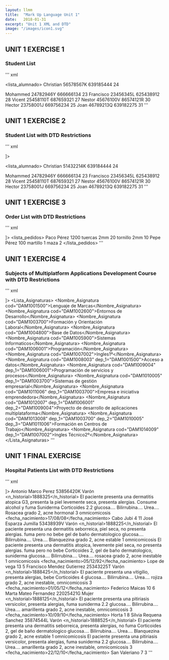 ```yaml
---
layout: llmm
title:  "Mark Up Language Unit 1"
date:   2018-01-31
excerpt: "Unit 1 XML and DTD"
image: "/images/icon1.svg"
---
```


## UNIT 1 EXERCISE 1
### Student List
''' xml
<?xml version="1.0" encoding="UTF-8"?>
<lista_alumnado>
  <alumno>
    <nombre>Christian</nombre>
    <dni>56578567K</dni>
    <telefono>639185444</telefono>
    <edad>24</edad>
  </alumno>

  <alumno>
    <nombre>Mohammed</nombre>
    <dni>24782946Y</dni>
    <telefono>666666134</telefono>
    <edad>23</edad>
  </alumno>

  <alumno>
    <nombre>Francisco</nombre>
    <dni>23456345L</dni>
    <telefono>625438912</telefono>
    <edad>28</edad>
  </alumno>

  <alumno>
    <nombre>Vicent</nombre>
    <dni>25458110T</dni>
    <telefono>687659321</telefono>
    <edad>27</edad>
  </alumno>

  <alumno>
    <nombre>Nestor</nombre>
    <dni>45676100V</dni>
    <telefono>86574121R</telefono>
    <edad>30</edad>
  </alumno>

  <alumno>
    <nombre>Hector</nombre>
    <dni>23758001J</dni>
    <telefono>669756234</telefono>
    <edad>25</edad>
  </alumno>

  <alumno>
    <nombre>Joan</nombre>
    <dni>46789213Q</dni>
    <telefono>639182275</telefono>
    <edad>31</edad>
  </alumno>
</lista_alumnado>
'''

## UNIT 1 EXERCISE 2
### Student List with DTD Restrictions
''' xml
<?xml version="1.0" encoding="UTF-8"?>
<!DOCTYPE lista_alumnado
[
<!ELEMENT lista_alumnado (alumno*)>
<!ELEMENT alumno (nombre, dni, telefono, edad)>
<!ELEMENT nombre (#PCDATA)>
<!ELEMENT dni (#PCDATA)>
<!ELEMENT telefono (#PCDATA)>
<!ELEMENT edad (#PCDATA)>
]>

<lista_alumnado>
  <alumno>
    <nombre>Christian</nombre>
    <dni>51432214K</dni>
    <telefono>639184444</telefono>
    <edad>24</edad>
  </alumno>

  <alumno>
    <nombre>Mohammed</nombre>
    <dni>24782946Y</dni>
    <telefono>666666134</telefono>
    <edad>23</edad>
  </alumno>

  <alumno>
    <nombre>Francisco</nombre>
    <dni>23456345L</dni>
    <telefono>625438912</telefono>
    <edad>28</edad>
  </alumno>

  <alumno>
    <nombre>Vicent</nombre>
    <dni>25458110T</dni>
    <telefono>687659321</telefono>
    <edad>27</edad>
  </alumno>

  <alumno>
    <nombre>Nestor</nombre>
    <dni>45676100V</dni>
    <telefono>86574121R</telefono>
    <edad>30</edad>
  </alumno>

  <alumno>
    <nombre>Hector</nombre>
    <dni>23758001J</dni>
    <telefono>669756234</telefono>
    <edad>25</edad>
  </alumno>

  <alumno>
    <nombre>Joan</nombre>
    <dni>46789213Q</dni>
    <telefono>639182275</telefono>
    <edad>31</edad>
  </alumno>
</lista_alumnado>
'''

## UNIT 1 EXERCISE 3
### Order List with DTD Restrictions
''' xml
<?xml version="1.0" encoding="UTF-8"?>
<!DOCTYPE lista_pedidos
[
<!ELEMENT lista_pedidos (pedido*)>
<!ELEMENT pedido (cliente, importe, productos)>
<!ATTLIST pedido cod ID #IMPLIED>
<!ELEMENT cliente (#PCDATA)>
<!ELEMENT importe (#PCDATA)>
<!ELEMENT productos (producto*)>
<!ELEMENT producto (descripcion, cantidad)>
<!ATTLIST producto ref ID #IMPLIED>
<!ELEMENT descripcion (#PCDATA)>
<!ELEMENT cantidad (#PCDATA)>
]>
<lista_pedidos>
          <pedido cod="p001">
                 <cliente>Paco Pérez</cliente>
                 <importe>1200</importe>
                 <productos>
                  <producto ref="r001">
                  <descripcion>tuercas 2mm</descripcion>
                  <cantidad>20</cantidad>
                  </producto>
                  <producto ref="r003">
                  <descripcion>tornillo 2mm</descripcion>
                  <cantidad>10</cantidad>
                  </producto>
                 </productos>
          </pedido>
          <pedido cod="p002">
                 <cliente>Pepe Pérez</cliente>
                 <importe>100</importe>
                 <productos>
                  <producto ref="r004">
                  <descripcion>martillo</descripcion>
                  <cantidad>1</cantidad>
                  </producto>
                  <producto ref="r007">
                  <descripcion>maza</descripcion>
                  <cantidad>2</cantidad>
                  </producto>
                 </productos>
          </pedido>
</lista_pedidos>
'''

## UNIT 1 EXERCISE 4
### Subjects of  Multiplatform Applications Development Course with DTD Restrictions
''' xml
<?xml version="1.0" encoding="UTF-8"?>
<!DOCTYPE Lista_Asignaturas[
<!ELEMENT Lista_Asignaturas (Nombre_Asignatura*)>
<!ELEMENT Nombre_Asignatura (#PCDATA)>
<!ATTLIST Nombre_Asignatura cod ID #REQUIRED>
<!ATTLIST Nombre_Asignatura dep_1 IDREF #IMPLIED>
<!ATTLIST Nombre_Asignatura dep_2 IDREF #IMPLIED>
<!ATTLIST Nombre_Asignatura dep_3 IDREF #IMPLIED>
]>
<Lista_Asignaturas>
<Nombre_Asignatura cod="DAM1001500">Lenguaje de Marcas</Nombre_Asignatura>
<Nombre_Asignatura cod="DAM1002600">Entornos de Desarrollo</Nombre_Asignatura>
<Nombre_Asignatura cod="DAM1003700">Formación y Orientación Laboral</Nombre_Asignatura>
<Nombre_Asignatura cod="DAM1004800">Base de Datos</Nombre_Asignatura>
<Nombre_Asignatura cod="DAM1005900">Sistemas Informaticos</Nombre_Asignatura>
<Nombre_Asignatura cod="DAM1006001">Programación</Nombre_Asignatura>
<Nombre_Asignatura cod="DAM1007002">Ingles1º</Nombre_Asignatura>
<Nombre_Asignatura cod="DAM1008003" dep_1="DAM1001500">Acceso a datos</Nombre_Asignatura>
<Nombre_Asignatura cod="DAM1009004" dep_1="DAM1006001">Programación de servicios y procesos</Nombre_Asignatura>
<Nombre_Asignatura cod="DAM1010005" dep_1="DAM1003700">Sistemas de gestión empresarial</Nombre_Asignatura>
<Nombre_Asignatura cod="DAM1011006" dep_1="DAM1003700">Empresa e iniciativa emprendedora</Nombre_Asignatura>
<Nombre_Asignatura cod="DAM1012007" dep_1="DAM1006001" dep_2="DAM1009004">Proyecto de desarrollo de aplicaciones multiplataforma</Nombre_Asignatura>
<Nombre_Asignatura cod="DAM1013008" dep_1="DAM1003700" dep_2="DAM1010005" dep_3="DAM1011006">Formación en Centros de Trabajo</Nombre_Asignatura>
<Nombre_Asignatura cod="DAM1014009" dep_1="DAM1007002">Ingles Técnico2º</Nombre_Asignatura>
</Lista_Asignaturas>
'''
## UNIT 1 FINAL EXERCISE
### Hospital Patients List with DTD Restrictions
''' xml
<?xml version="1.0" encoding="UTF-8"?>
<!DOCTYPE pacientes[
<!ELEMENT pacientes (paciente*)>
<!ELEMENT paciente (nombre, apellido1, apellido2, dni, sexo, historial, fecha_nacimiento, direccion)>
<!ATTLIST paciente id ID #REQUIRED>
<!ELEMENT nombre (#PCDATA)>
<!ELEMENT apellido1 (#PCDATA)>
<!ELEMENT apellido2 (#PCDATA)>
<!ELEMENT dni (#PCDATA)>
<!ELEMENT sexo (#PCDATA)>
<!ELEMENT historial (n_historial, episodio*)>
<!ELEMENT n_historial (#PCDATA)>
<!ELEMENT episodio (antecedentes, farmacos*, analisis, seguimiento)>
<!ELEMENT antecedentes (#PCDATA)>
<!ELEMENT farmacos (#PCDATA)>
<!ATTLIST farmacos farm ID #IMPLIED>
<!ATTLIST farmacos dep IDREF #IMPLIED>
<!ELEMENT analisis (#PCDATA)>
<!ELEMENT seguimiento (#PCDATA)>
<!ELEMENT fecha_nacimiento (#PCDATA)>
<!ELEMENT direccion (calle, numero, puerta)>
<!ELEMENT calle (#PCDATA)>
<!ELEMENT numero (#PCDATA)>
<!ELEMENT puerta (#PCDATA)>
]>
<pacientes>
<paciente id="K53856420">
  <nombre>Antonio</nombre>
  <apellido1>Marco</apellido1>
  <apellido2>Perez</apellido2>
  <dni>53856420K</dni>
  <sexo>Varón</sexo>
  <historial>
  <n_historial>1888325</n_historial>
  <episodio>
  <antecedentes>El paciente presenta una dermatitis atopica G3, presenta la piel levemente seca, presenta alergias. Consume alcohol y fuma</antecedentes>
  <farmacos farm="A">Suniderma</farmacos>
  <farmacos farm="B" dep="A"> Corticoides 2.2</farmacos>
  <analisis> glucosa.... Bilirrubina.... Urea....</analisis>
  <seguimiento>Rosacea grado 2, acne hormonal 3 omnicomicosis</seguimiento>
  </episodio>
  </historial>
  <fecha_nacimiento>17/08/08</fecha_nacimiento>
  <direccion>
  <calle>Cabo Jubi</calle>
  <numero>4</numero>
  <puerta>11</puerta>
  </direccion>
</paciente>
<paciente id="V53438939">
  <nombre>José</nombre>
  <apellido1>Esparza</apellido1>
  <apellido2>Jumilla</apellido2>
  <dni>53438939V</dni>
  <sexo>Varón</sexo>
  <historial>
  <n_historial>1888225</n_historial>
  <episodio>
  <antecedentes>El paciente presenta una dermatitis seborreica, piel seca, no presenta alergias. fuma pero no bebe</antecedentes>
  <farmacos farm="C">gel de baño dermatologico</farmacos>
  <analisis> glucosa.... Bilirrubina.... Urea....</analisis>
  <seguimiento>Blanquezina grado 2, acne estable 1 omnicomicosis</seguimiento>
  </episodio>
  <episodio>
  <antecedentes>El paciente presenta una dermatitis atopica, levemente piel seca, no presenta alergias. fuma pero no bebe</antecedentes>
  <farmacos> Corticoides 2, gel de baño dermatologico, suniderma</farmacos>
  <analisis> glucosa.... Bilirrubina.... Urea....</analisis>
  <seguimiento>rosacea grado 2, acne inestable 1 omnicomicosis</seguimiento>
  </episodio>
  </historial>
  <fecha_nacimiento>05/12/92</fecha_nacimiento>
  <direccion>
  <calle>Lope de vega</calle>
  <numero>13</numero>
  <puerta>5</puerta>
  </direccion>
</paciente>
<paciente id="T25343225">
  <nombre>Francisco</nombre>
  <apellido1>Mendez</apellido1>
  <apellido2>Gutierrez</apellido2>
  <dni>25343225T</dni>
  <sexo>Varón</sexo>
  <historial>
  <n_historial>1888425</n_historial>
  <episodio>
  <antecedentes>El paciente presenta una vitigilio, presenta alergias, bebe</antecedentes>
  <farmacos farm="D" dep="B"> Corticoides 4</farmacos>
  <analisis> glucosa.... Bilirrubina.... Urea....</analisis>
  <seguimiento>rojiza grado 2, acne inestable, omnicomicosis 3</seguimiento>
  </episodio>
  </historial>
  <fecha_nacimiento>01/05/12</fecha_nacimiento>
  <direccion>
  <calle>Federico Maicas</calle>
  <numero>10</numero>
  <puerta>6</puerta>
  </direccion>
</paciente>
<paciente id="G22025421">
  <nombre>Marta</nombre>
  <apellido1>Mateo</apellido1>
  <apellido2>Fernandez</apellido2>
  <dni>22025421G</dni>
  <sexo>Mujer</sexo>
  <historial>
  <n_historial>1888125</n_historial>
  <episodio>
  <antecedentes>El paciente presenta una pitiriasis versicolor, presenta alergias, fuma</antecedentes>
  <farmacos farm="E" dep="A"> suniderma 2.2</farmacos>
  <analisis> glucosa.... Bilirrubina.... Urea....</analisis>
  <seguimiento>amarillenta grado 2, acne inestable, omnicomicosis 3</seguimiento>
  </episodio>
  </historial>
  <fecha_nacimiento>10/09/10</fecha_nacimiento>
  <direccion>
  <calle>Horta</calle>
  <numero>1</numero>
  <puerta>8</puerta>
  </direccion>
</paciente>
<paciente id="L35874544">
  <nombre>Silvia</nombre>
  <apellido1>Requena</apellido1>
  <apellido2>Sanchez</apellido2>
  <dni>35874544L</dni>
  <sexo>Varón</sexo>
  <historial>
  <n_historial>1888525</n_historial>
  <episodio>
  <antecedentes>El paciente presenta una dermatitis seborreica, presenta alergias, no fuma</antecedentes>
  <farmacos> Corticoides 2, gel de baño dermatologico</farmacos>
  <analisis> glucosa.... Bilirrubina.... Urea....</analisis>
  <seguimiento>Blanquezina grado 2, acne estable 1 omnicomicosis</seguimiento>
  </episodio>
  <episodio>
  <antecedentes>El paciente presenta una pitiriasis versicolor, presenta alergias, fuma</antecedentes>
  <farmacos> suniderma 2.2</farmacos>
  <analisis> glucosa.... Bilirrubina.... Urea....</analisis>
  <seguimiento>amarillenta grado 2, acne inestable, omnicomicosis 3</seguimiento>
  </episodio>
  </historial>
  <fecha_nacimiento>22/12/10</fecha_nacimiento>
  <direccion>
  <calle>San Valeriano</calle>
  <numero>7</numero>
  <puerta>3</puerta>
  </direccion>
</paciente>
</pacientes>
'''
